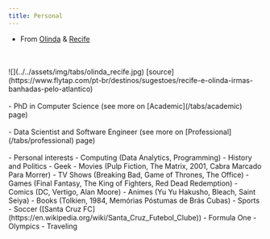 ```yaml
---
title: Personal
---
```


- From [Olinda](https://en.wikipedia.org/wiki/Olinda) & [Recife](https://en.wikipedia.org/wiki/Recife)
<br/>
<br/>
![](../../assets/img/tabs/olinda_recife.jpg)
[source](https://www.flytap.com/pt-br/destinos/sugestoes/recife-e-olinda-irmas-banhadas-pelo-atlantico)
<br/>
<br/>
- PhD in Computer Science (see more on [Academic](/tabs/academic) page)
<br/>
<br/>
- Data Scientist and Software Engineer (see more on [Professional](/tabs/professional) page)
<br/>
<br/>
- Personal interests
    - Computing (Data Analytics, Programming)
    - History and Politics
    - Geek
        - Movies (Pulp Fiction, The Matrix, 2001, Cabra Marcado Para Morrer)
        - TV Shows (Breaking Bad, Game of Thrones, The Office)
        - Games (Final Fantasy, The King of Fighters, Red Dead Redemption)
        - Comics (DC, Vertigo, Alan Moore)
        - Animes (Yu Yu Hakusho, Bleach, Saint Seiya)
        - Books (Tolkien, 1984, Memórias Póstumas de Brás Cubas)
    - Sports
        - Soccer ([Santa Cruz FC](https://en.wikipedia.org/wiki/Santa_Cruz_Futebol_Clube))
        - Formula One
        - Olympics
    - Traveling
    